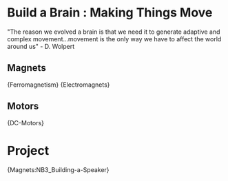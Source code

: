 # Build a Brain : Making Things Move
"The reason we evolved a brain is that we need it to generate adaptive and complex movement...movement is the only way we have to affect the world around us" - D. Wolpert

## Magnets
{Ferromagnetism}
{Electromagnets}

## Motors
{DC-Motors}

# Project
{Magnets:NB3_Building-a-Speaker}

